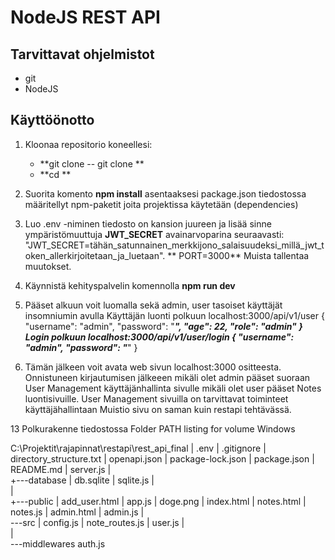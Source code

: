 # NodeJS REST API 

## Tarvittavat ohjelmistot

- git
- NodeJS

## Käyttöönotto

1. Kloonaa repositorio koneellesi:
   - **git clone -- git clone **
   - **cd **
2. Suorita komento **npm install** asentaaksesi package.json tiedostossa määritellyt npm-paketit joita projektissa käytetään (dependencies)
3. Luo .env -niminen tiedosto on kansion juureen ja lisää sinne ympäristömuuttuja **JWT_SECRET** avainarvoparina seuraavasti: "JWT_SECRET=tähän_satunnainen_merkkijono_salaisuudeksi_millä_jwt_token_allerkirjoitetaan_ja_luetaan".
** PORT=3000** 
Muista tallentaa muutokset.
4. Käynnistä kehityspalvelin komennolla **npm run dev**

5. Pääset alkuun voit luomalla sekä admin, user tasoiset käyttäjät insomniumin avulla
Käyttäjän luonti polkuun localhost:3000/api/v1/user
{
    "username": "admin",
    "password": "*******",
    "age": 22,
    "role": "admin"
}
Login polkuun localhost:3000/api/v1/user/login
{
    "username": "admin",
    "password": "*******"
}


6. Tämän jälkeen voit avata web sivun localhost:3000 ositteesta. 
Onnistuneen kirjautumisen jälkeeen  mikäli olet admin pääset suoraan User Management käyttäjänhallinta sivulle
mikäli olet user pääset Notes luontisivuille.
User Management sivuilla on tarvittavat toiminteet käyttäjähallintaan
Muistio sivu on saman kuin restapi tehtävässä.

13 Polkurakenne tiedostossa
Folder PATH listing for volume Windows

C:\Projektit\rajapinnat\restapi\rest_api_final
|   .env
|   .gitignore
|   directory_structure.txt
|   openapi.json
|   package-lock.json
|   package.json
|   README.md
|   server.js
|   
+---database
|       db.sqlite
|       sqlite.js
|      
|           
+---public
|       add_user.html
|       app.js
|       doge.png
|       index.html
|       notes.html
|       notes.js
|       admin.html
|       admin.js
|       
\---src
    |   config.js
    |   note_routes.js
    |   user.js
    |   
    |   
    \---middlewares
            auth.js

